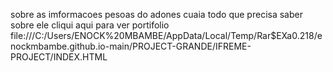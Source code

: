 sobre as imformacoes pesoas do adones cuaia todo que precisa saber sobre ele
cliqui aqui para ver portifolio 
file:///C:/Users/ENOCK%20MBAMBE/AppData/Local/Temp/Rar$EXa0.218/enockmbambe.github.io-main/PROJECT-GRANDE/IFREME-PROJECT/INDEX.HTML

